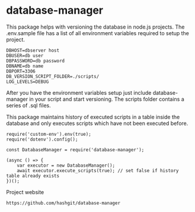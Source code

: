 # database-manager

This package helps with versioning the database in node.js projects. The .env.sample file has a list of all environment variables required to setup the project.

```
DBHOST=dbserver host
DBUSER=db user
DBPASSWORD=db password
DBNAME=db name
DBPORT=3306
DB_VERSION_SCRIPT_FOLDER=./scripts/
LOG_LEVELS=DEBUG
```
After you have the environment variables setup just include database-manager in your script and start versioning. The scripts folder contains a series of .sql files.

This package maintains history of executed scripts in a table inside the database and only executes scripts
which have not been executed before.

```
require('custom-env').env(true);
require('dotenv').config();

const DatabaseManager = require('database-manager');

(async () => {
    var executor = new DatabaseManager();
    await executor.execute_scripts(true); // set false if history table already exists
})();
```

Project website
```
https://github.com/hashgit/database-manager
```